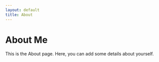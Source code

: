```yaml
---
layout: default
title: About
---
```


# About Me
This is the About page. Here, you can add some details about yourself.
